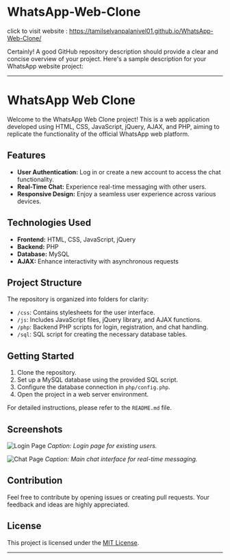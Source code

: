 # WhatsApp-Web-Clone
click to visit website : https://tamilselvanpalanivel01.github.io/WhatsApp-Web-Clone/

Certainly! A good GitHub repository description should provide a clear and concise overview of your project. Here's a sample description for your WhatsApp website project:

---

# WhatsApp Web Clone

Welcome to the WhatsApp Web Clone project! This is a web application developed using HTML, CSS, JavaScript, jQuery, AJAX, and PHP, aiming to replicate the functionality of the official WhatsApp web platform.

## Features

- **User Authentication:** Log in or create a new account to access the chat functionality.
- **Real-Time Chat:** Experience real-time messaging with other users.
- **Responsive Design:** Enjoy a seamless user experience across various devices.

## Technologies Used

- **Frontend:** HTML, CSS, JavaScript, jQuery
- **Backend:** PHP
- **Database:** MySQL
- **AJAX:** Enhance interactivity with asynchronous requests

## Project Structure

The repository is organized into folders for clarity:

- `/css`: Contains stylesheets for the user interface.
- `/js`: Includes JavaScript files, jQuery library, and AJAX functions.
- `/php`: Backend PHP scripts for login, registration, and chat handling.
- `/sql`: SQL script for creating the necessary database tables.

## Getting Started

1. Clone the repository.
2. Set up a MySQL database using the provided SQL script.
3. Configure the database connection in `php/config.php`.
4. Open the project in a web server environment.

For detailed instructions, please refer to the `README.md` file.

## Screenshots

![Login Page](/screenshots/login.png)
*Caption: Login page for existing users.*

![Chat Page](/screenshots/chat.png)
*Caption: Main chat interface for real-time messaging.*

## Contribution

Feel free to contribute by opening issues or creating pull requests. Your feedback and ideas are highly appreciated.

## License

This project is licensed under the [MIT License](LICENSE).

---
